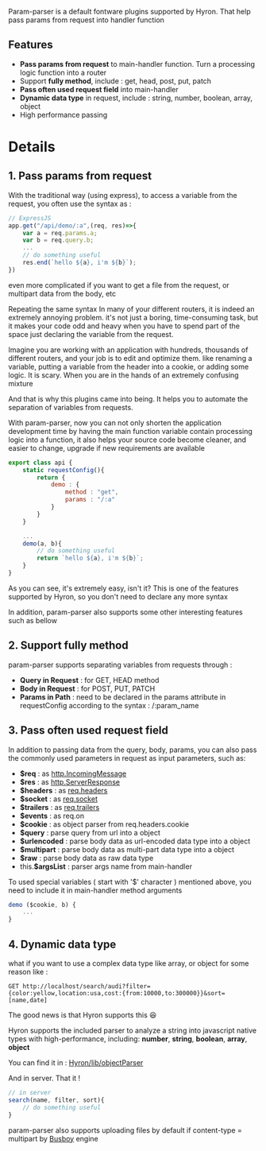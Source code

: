 Param-parser is a default fontware plugins supported by Hyron. That help pass params from request into handler function

## Features

-   **Pass params from request** to main-handler function. Turn a processing logic function into a router
-   Support **fully method**, include : get, head, post, put, patch
-   **Pass often used request field** into main-handler
-   **Dynamic data type** in request, include : string, number, boolean, array, object
-   High performance passing

# Details

## 1. Pass params from request

With the traditional way (using express), to access a variable from the request, you often use the syntax as :

```js
// ExpressJS
app.get("/api/demo/:a",(req, res)=>{
    var a = req.params.a;
    var b = req.query.b;
    ...
    // do something useful
    res.end(`hello ${a}, i'm ${b}`);
})
```

even more complicated if you want to get a file from the request, or multipart data from the body, etc

Repeating the same syntax
In many of your different routers, it is indeed an extremely annoying problem. it's not just a boring, time-consuming task, but it makes your code odd and heavy when you have to spend part of the space just declaring the variable from the request.

Imagine you are working with an application with hundreds, thousands of different routers, and your job is to edit and optimize them. like renaming a variable, putting a variable from the header into a cookie, or adding some logic. It is scary. When you are in the hands of an extremely confusing mixture

And that is why this plugins came into being. It helps you to automate the separation of variables from requests.

With param-parser, now you can not only shorten the application development time by having the main function variable contain processing logic into a function, it also helps your source code become cleaner, and easier to change, upgrade if new requirements are available

```js
export class api {
    static requestConfig(){
        return {
            demo : {
                method : "get",
                params : "/:a"
            }
        }
    }

    ...
    demo(a, b){
        // do something useful
        return `hello ${a}, i'm ${b}`;
    }
}
```

As you can see, it's extremely easy, isn't it? This is one of the features supported by Hyron, so you don't need to declare any more syntax

In addition, param-parser also supports some other interesting features such as bellow

## 2. Support fully method

param-parser supports separating variables from requests through :

-   **Query in Request** : for GET, HEAD method
-   **Body in Request** : for POST, PUT, PATCH
-   **Params in Path** : need to be declared in the params attribute in requestConfig according to the syntax : /:param_name

## 3. Pass often used request field

In addition to passing data from the query, body, params, you can also pass the commonly used parameters in request as input parameters, such as:

-   **\$req** : as [http.IncomingMessage](https://nodejs.org/api/http.html#http_class_http_incomingmessage)
-   **\$res** : as [http.ServerResponse](https://nodejs.org/api/http.html#http_class_http_serverresponse)
-   **\$headers** : as [req.headers](https://nodejs.org/api/http.html#http_message_headers)
-   **\$socket** : as [req.socket](https://nodejs.org/api/http.html#http_message_socket)
-   **\$trailers** : as [req.trailers](https://nodejs.org/api/http.html#http_message_trailers)
-   **\$events** : as req.on
-   **\$cookie** : as object parser from req.headers.cookie
-   **\$query** : parse query from url into a object
-   **\$urlencoded** : parse body data as url-encoded data type into a object
-   **\$multipart** : parse body data as multi-part data type into a object
-   **\$raw** : parse body data as raw data type
- this.**\$argsList** : parser args name from main-handler

To used special variables ( start with '\$' character ) mentioned above, you need to include it in main-handler method arguments

```js
demo ($cookie, b) {
    ...
}
```

## 4. Dynamic data type

what if you want to use a complex data type like array, or object for some reason like :

```http
GET http://localhost/search/audi?filter={color:yellow,location:usa,cost:{from:10000,to:300000}}&sort=[name,date]
```

The good news is that Hyron supports this 😆

Hyron supports the included parser to analyze a string into javascript native types with high-performance, including: **number**, **string**, **boolean**, **array**, **object**

You can find it in : [Hyron/lib/objectParser](https://github.com/Hyron-group/Hyron/blob/master/lib/objectParser.js)

And in server. That it !

```js
// in server
search(name, filter, sort){
    // do something useful
}
```

param-parser also supports uploading files by default if content-type = multipart by [Busboy](https://www.npmjs.com/package/busboy) engine
